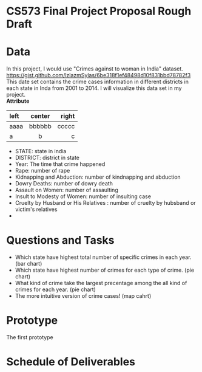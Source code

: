 # CS573 Final Project Proposal Rough Draft

# Data
In this project, I would use "Crimes against to woman in India" dataset. https://gist.github.com/lzlazmSylas/6be318f1ef48498d10f831bbd78782f3
This date set contains the crime cases information in different districts in each state in Inda from 2001 to 2014. I will visualize this data set in my project.  
**Attribute**   


| left | center | right |
| :--- | :----: | ----: |
| aaaa | bbbbbb | ccccc |
| a    | b      | c     |   
- STATE: state in india  
- DISTRICT: district in state  
- Year: The time that crime happened  
- Rape: number of rape  
- Kidnapping and Abduction:  number of kindnapping and abduction
- Dowry Deaths:  number of dowry death
- Assault on Women:  number of assaulting
- Insult to Modesty of Women:  number of insulting case
- Cruelty by Husband or His Relatives : number of cruelty by hubsband or victim's relatives
- 
# Questions and Tasks
- Which state have highest total number of specific crimes in each year. (bar chart)
- Which state have highest number of crimes for each type of crime. (pie chart)
- What kind of crime take the largest precentage among the all kind of crimes for each year. (pie chart)
- The more intuitive version of crime cases! (map cahrt)

# Prototype
The first prototype 

# Schedule of Deliverables
